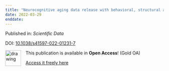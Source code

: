 ```yaml
---
title: "Neurocognitive aging data release with behavioral, structural and multi-echo functional MRI measures"
date: 2022-03-29
enddate:
---
```


Published in: *Scientific Data*

DOI: [10.1038/s41597-022-01231-7](https://doi.org/10.1038/s41597-022-01231-7)

<img src="https://upload.wikimedia.org/wikipedia/commons/thumb/7/77/Open_Access_logo_PLoS_transparent.svg/800px-Open_Access_logo_PLoS_transparent.svg.png" alt="drawing" width="50" align="left"/> &nbsp;&nbsp;&nbsp;This publication is available in **Open Access**! (Gold OA)

&nbsp;&nbsp;&nbsp;<a href="https://www.nature.com/articles/s41597-022-01231-7.pdf">Access it freely here</a>

